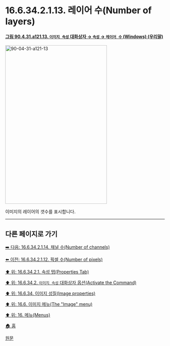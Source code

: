 # 16.6.34.2.1.13. 레이어 수(Number of layers)

<a id="90-04-31-a121-13"></a>

#### [그림 90.4.31.a121.13. `이미지 속성` 대화상자 → `속성` → `레이어 수` (Windows) (우리말)](./90-04-0031-image_properties.md#90-04-31-a121-13)
<img width="321" height="500" alt="90-04-31-a121-13" src="https://github.com/user-attachments/assets/23ce2df4-4bf1-49a6-9fef-ab4287d3f8f3" />

이미지의 레이어의 갯수를 표시합니다.

***

## 다른 페이지로 가기

[➡️ 다음: 16.6.34.2.1.14. 채널 수(Number of channels)](./16-06-34-02-01-14-number_of_channels.md)

[⬅️ 이전: 16.6.34.2.1.12. 픽셀 수(Number of pixels)](./16-06-34-02-01-12-number_of_pixels.md)

[⬆️ 위: 16.6.34.2.1. 속성 탭(Properties Tab)](./16-06-34-02-01-00-properties_tab.md)

[⬆️ 위: 16.6.34.2. `이미지 속성` 대화상자 옵션(Activate the Command)](./16-06-34-02-00-options.md)

[⬆️ 위: 16.6.34. 이미지 성질(Image properties)](./16-06-34-00-image-properties.md)

[⬆️ 위: 16.6. 이미지 메뉴(The "Image" menu)](./16-06-00-the-image-menu.md)

[⬆️ 위: 16. 메뉴(Menus)](./16-00-menus.md)

[🏠 홈](./00-home.md)

[원문](https://docs.gimp.org/2.10/ko/gimp-image-properties.html#idm28235)